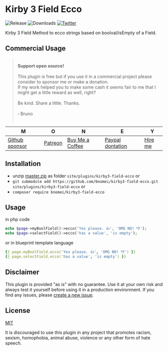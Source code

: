 # Kirby 3 Field Ecco

![Release](https://flat.badgen.net/packagist/v/bnomei/kirby3-field-ecco?color=ae81ff)
![Downloads](https://flat.badgen.net/packagist/dt/bnomei/kirby3-field-ecco?color=272822)
[![Twitter](https://flat.badgen.net/badge/twitter/bnomei?color=66d9ef)](https://twitter.com/bnomei)

Kirby 3 Field Method to ecco strings based on boolval/isEmpty of a Field.

## Commercial Usage

> <br>
> <b>Support open source!</b><br><br>
> This plugin is free but if you use it in a commercial project please consider to sponsor me or make a donation.<br>
> If my work helped you to make some cash it seems fair to me that I might get a little reward as well, right?<br><br>
> Be kind. Share a little. Thanks.<br><br>
> &dash; Bruno<br>
> &nbsp; 

| M | O | N | E | Y |
|---|----|---|---|---|
| [Github sponsor](https://github.com/sponsors/bnomei) | [Patreon](https://patreon.com/bnomei) | [Buy Me a Coffee](https://buymeacoff.ee/bnomei) | [Paypal dontation](https://www.paypal.me/bnomei/15) | [Hire me](mailto:b@bnomei.com?subject=Kirby) |

## Installation

- unzip [master.zip](https://github.com/bnomei/kirby3-field-ecco/archive/master.zip) as folder `site/plugins/kirby3-field-ecco` or
- `git submodule add https://github.com/bnomei/kirby3-field-ecco.git site/plugins/kirby3-field-ecco` or
- `composer require bnomei/kirby3-field-ecco`

## Usage

in php code

```php
echo $page->myBoolField()->ecco('Yes please. 👍', 'OMG NO! 👎');
echo $page->selectField()->ecco('has a value', 'is empty');
```

or in blueprint template language

```yml
{{ page.myBoolField.ecco('Yes please. 👍', 'OMG NO! 👎') }}
{{ page.selectField.ecco('has a value', 'is empty') }}
```

## Disclaimer

This plugin is provided "as is" with no guarantee. Use it at your own risk and always test it yourself before using it in a production environment. If you find any issues, please [create a new issue](https://github.com/bnomei/kirby3-field-ecco/issues/new).

## License

[MIT](https://opensource.org/licenses/MIT)

It is discouraged to use this plugin in any project that promotes racism, sexism, homophobia, animal abuse, violence or any other form of hate speech.

